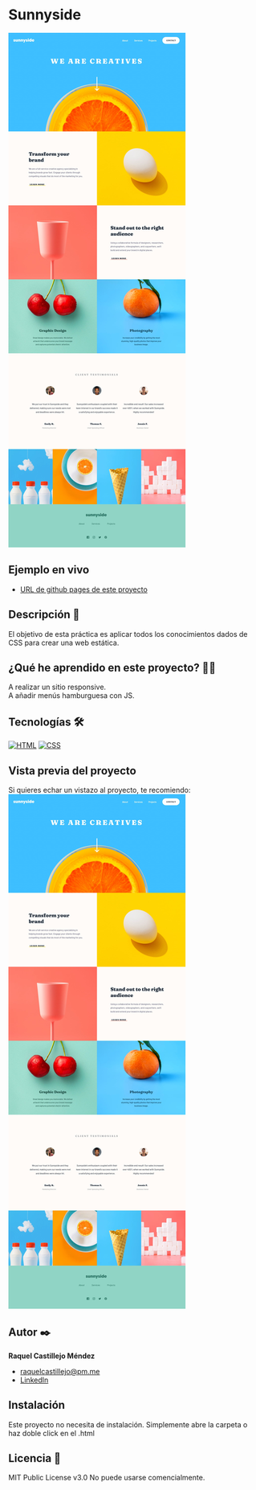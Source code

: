 # Sunnyside

![Imagen del proyecto](https://github.com/raquel-castillejo/010-sunnyside/blob/main/_design/desktop-design.jpg)

## Ejemplo en vivo

- [URL de github pages de este proyecto](https://raquel-castillejo.github.io/010-sunnyside/)

## Descripción 📑

El objetivo de esta práctica es aplicar todos los conocimientos dados de CSS para crear una web estática.

## ¿Qué he aprendido en este proyecto? 🙇🏻

A realizar un sitio responsive. </br>
A añadir menús hamburguesa con JS.

## Tecnologías 🛠

<!-- Iconos sacados de: https://github.com/hendrasob/badges/blob/master/README.md y https://github.com/alexandresanlim/Badges4-README.md-Profile -->

[![HTML](https://img.shields.io/badge/HTML5-E34F26?style=for-the-badge&logo=html5&logoColor=white)](https://es.wikipedia.org/wiki/HTML5)
[![CSS](https://img.shields.io/badge/CSS3-1572B6?style=for-the-badge&logo=css3&logoColor=white)](https://es.wikipedia.org/wiki/CSS)

## Vista previa del proyecto

Si quieres echar un vistazo al proyecto, te recomiendo:
![Captura del proyecto](https://github.com/raquel-castillejo/010-sunnyside/blob/main/_design/desktop-design.jpg)

## Autor ✒️

**Raquel Castillejo Méndez**

- [raquelcastillejo@pm.me](raquelcastillejo@pm.me)
- [LinkedIn](https://www.linkedin.com/in/raquel-castillejo-mendez)

## Instalación

Este proyecto no necesita de instalación. Simplemente abre la carpeta o haz doble click en el .html

## Licencia 📄

MIT Public License v3.0
No puede usarse comencialmente.
